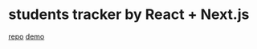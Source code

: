 # students tracker by React + Next.js

[repo](https://github.com/yafietdanialecode/student-regestor-app.git)
[demo](https://student-regestor-28bqrmqr1-yafietdaniale.vercel.app/)